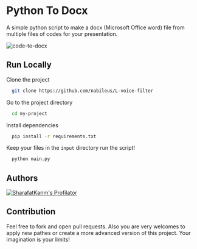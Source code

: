 # Python To Docx
A simple python script to make a docx (Microsoft Office word) file from multiple files of codes for your presentation.

![code-to-docx](https://socialify.git.ci/SharafatKarim/code-to-docx/image?description=1&descriptionEditable=A+docx+file+from+multiple+files+of+codes+for+your+assignment+or+presentation.&font=KoHo&forks=1&issues=1&language=1&name=1&owner=1&pattern=Plus&pulls=1&stargazers=1&theme=Auto)

## Run Locally

Clone the project

```bash
  git clone https://github.com/nabileus/L-voice-filter
```

Go to the project directory

```bash
  cd my-project
```

Install dependencies

```bash
  pip install -r requirements.txt
```

Keep your files in the `input` directory run the script!

```bash
  python main.py
```

## Authors

[![SharafatKarim's Profilator](https://profilator.deno.dev/SharafatKarim?v=1.0.0.alpha.4)](https://github.com/SharafatKarim)

## Contribution

Feel free to fork and open pull requests. Also you are very welcomes to apply new pathes or create a more advanced version of this project. Your imagination is your limits!

